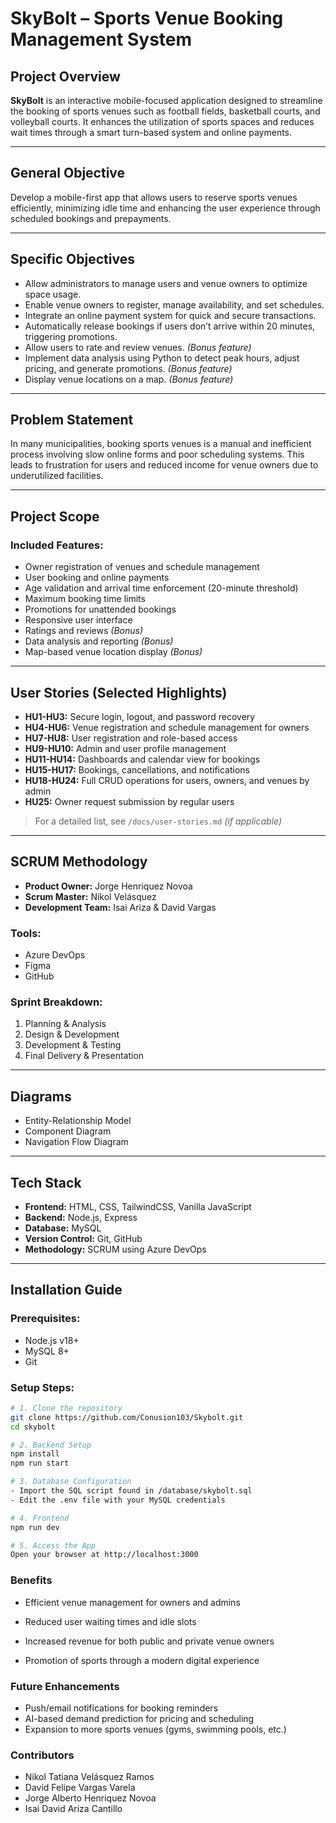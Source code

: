 # SkyBolt – Sports Venue Booking Management System

## Project Overview

**SkyBolt** is an interactive mobile-focused application designed to streamline the booking of sports venues such as football fields, basketball courts, and volleyball courts. It enhances the utilization of sports spaces and reduces wait times through a smart turn-based system and online payments.

---

## General Objective

Develop a mobile-first app that allows users to reserve sports venues efficiently, minimizing idle time and enhancing the user experience through scheduled bookings and prepayments.

---

## Specific Objectives

- Allow administrators to manage users and venue owners to optimize space usage.
- Enable venue owners to register, manage availability, and set schedules.
- Integrate an online payment system for quick and secure transactions.
- Automatically release bookings if users don’t arrive within 20 minutes, triggering promotions.
- Allow users to rate and review venues. *(Bonus feature)*
- Implement data analysis using Python to detect peak hours, adjust pricing, and generate promotions. *(Bonus feature)*
- Display venue locations on a map. *(Bonus feature)*

---

## Problem Statement

In many municipalities, booking sports venues is a manual and inefficient process involving slow online forms and poor scheduling systems. This leads to frustration for users and reduced income for venue owners due to underutilized facilities.

---

## Project Scope

### Included Features:
- Owner registration of venues and schedule management
- User booking and online payments
- Age validation and arrival time enforcement (20-minute threshold)
- Maximum booking time limits
- Promotions for unattended bookings
- Responsive user interface
- Ratings and reviews *(Bonus)*
- Data analysis and reporting *(Bonus)*
- Map-based venue location display *(Bonus)*

---

## User Stories (Selected Highlights)

- **HU1-HU3:** Secure login, logout, and password recovery
- **HU4-HU6:** Venue registration and schedule management for owners
- **HU7-HU8:** User registration and role-based access
- **HU9-HU10:** Admin and user profile management
- **HU11-HU14:** Dashboards and calendar view for bookings
- **HU15-HU17:** Bookings, cancellations, and notifications
- **HU18-HU24:** Full CRUD operations for users, owners, and venues by admin
- **HU25:** Owner request submission by regular users

> For a detailed list, see `/docs/user-stories.md` *(if applicable)*

---

## SCRUM Methodology

- **Product Owner:** Jorge Henriquez Novoa  
- **Scrum Master:** Nikol Velásquez  
- **Development Team:** Isai Ariza & David Vargas

### Tools:
- Azure DevOps  
- Figma  
- GitHub  

### Sprint Breakdown:
1. Planning & Analysis  
2. Design & Development  
3. Development & Testing  
4. Final Delivery & Presentation

---

## Diagrams

- Entity-Relationship Model  
- Component Diagram  
- Navigation Flow Diagram

---

## Tech Stack

- **Frontend:** HTML, CSS, TailwindCSS, Vanilla JavaScript  
- **Backend:** Node.js, Express  
- **Database:** MySQL  
- **Version Control:** Git, GitHub  
- **Methodology:** SCRUM using Azure DevOps  

---

## Installation Guide

### Prerequisites:
- Node.js v18+  
- MySQL 8+  
- Git

### Setup Steps:

```bash
# 1. Clone the repository
git clone https://github.com/Conusion103/Skybolt.git
cd skybolt

# 2. Backend Setup
npm install
npm run start

# 3. Database Configuration
- Import the SQL script found in /database/skybolt.sql
- Edit the .env file with your MySQL credentials

# 4. Frontend
npm run dev

# 5. Access the App
Open your browser at http://localhost:3000
```
### Benefits
* Efficient venue management for owners and admins

* Reduced user waiting times and idle slots

* Increased revenue for both public and private venue owners

* Promotion of sports through a modern digital experience

### Future Enhancements
* Push/email notifications for booking reminders
* AI-based demand prediction for pricing and scheduling
* Expansion to more sports venues (gyms, swimming pools, etc.)

### Contributors
* Nikol Tatiana Velásquez Ramos
* David Felipe Vargas Varela
* Jorge Alberto Henriquez Novoa
* Isai David Ariza Cantillo
